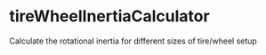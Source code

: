 # tireWheelInertiaCalculator
Calculate the rotational inertia for different sizes of tire/wheel setup 

